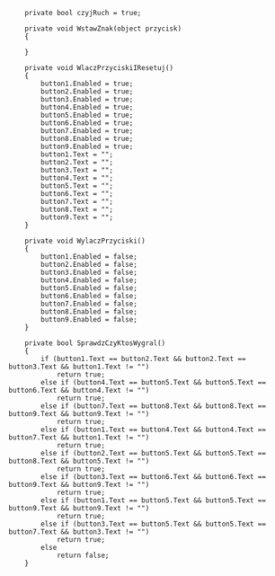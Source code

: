         private bool czyjRuch = true;

        private void WstawZnak(object przycisk)
        {

        }

        private void WlaczPrzyciskiIResetuj()
        {
            button1.Enabled = true;
            button2.Enabled = true;
            button3.Enabled = true;
            button4.Enabled = true;
            button5.Enabled = true;
            button6.Enabled = true;
            button7.Enabled = true;
            button8.Enabled = true;
            button9.Enabled = true;
            button1.Text = "";
            button2.Text = "";
            button3.Text = "";
            button4.Text = "";
            button5.Text = "";
            button6.Text = "";
            button7.Text = "";
            button8.Text = "";
            button9.Text = "";
        }

        private void WylaczPrzyciski()
        {
            button1.Enabled = false;
            button2.Enabled = false;
            button3.Enabled = false;
            button4.Enabled = false;
            button5.Enabled = false;
            button6.Enabled = false;
            button7.Enabled = false;
            button8.Enabled = false;
            button9.Enabled = false;
        }

        private bool SprawdzCzyKtosWygral()
        {
            if (button1.Text == button2.Text && button2.Text == button3.Text && button1.Text != "")
                return true;
            else if (button4.Text == button5.Text && button5.Text == button6.Text && button4.Text != "")
                return true;
            else if (button7.Text == button8.Text && button8.Text == button9.Text && button9.Text != "")
                return true;
            else if (button1.Text == button4.Text && button4.Text == button7.Text && button1.Text != "")
                return true;
            else if (button2.Text == button5.Text && button5.Text == button8.Text && button5.Text != "")
                return true;
            else if (button3.Text == button6.Text && button6.Text == button9.Text && button9.Text != "")
                return true;
            else if (button1.Text == button5.Text && button5.Text == button9.Text && button9.Text != "")
                return true;
            else if (button3.Text == button5.Text && button5.Text == button7.Text && button3.Text != "")
                return true;
            else
                return false;
        }

